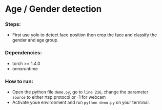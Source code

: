# Age / Gender detection

### Steps:
- First use yolo to detect face position then crop the face and classify the gender and age group.

### Dependencies:
- torch >= 1.4.0
- onnxruntime

### How to run:
- Open the python file `demo.py`, go to `line 216`, change the parameter `source` to either rtsp protocol or -1 for webcam
- Activate youe environment and run `python demo.py` on your terminal.
